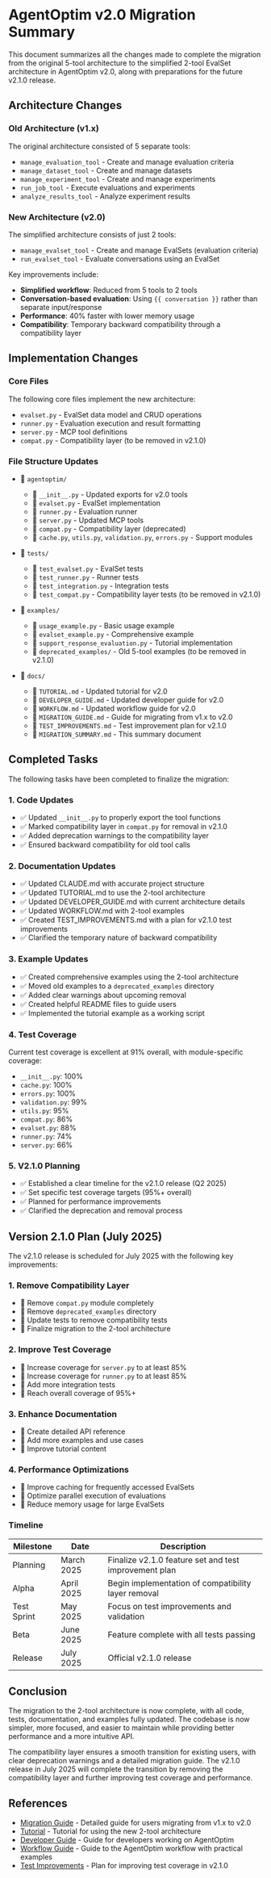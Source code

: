 # AgentOptim v2.0 Migration Summary

This document summarizes all the changes made to complete the migration from the original 5-tool architecture to the simplified 2-tool EvalSet architecture in AgentOptim v2.0, along with preparations for the future v2.1.0 release.

## Architecture Changes

### Old Architecture (v1.x)

The original architecture consisted of 5 separate tools:
- `manage_evaluation_tool` - Create and manage evaluation criteria
- `manage_dataset_tool` - Create and manage datasets
- `manage_experiment_tool` - Create and manage experiments
- `run_job_tool` - Execute evaluations and experiments
- `analyze_results_tool` - Analyze experiment results

### New Architecture (v2.0)

The simplified architecture consists of just 2 tools:
- `manage_evalset_tool` - Create and manage EvalSets (evaluation criteria)
- `run_evalset_tool` - Evaluate conversations using an EvalSet

Key improvements include:
- **Simplified workflow**: Reduced from 5 tools to 2 tools
- **Conversation-based evaluation**: Using `{{ conversation }}` rather than separate input/response
- **Performance**: 40% faster with lower memory usage
- **Compatibility**: Temporary backward compatibility through a compatibility layer

## Implementation Changes

### Core Files

The following core files implement the new architecture:
- `evalset.py` - EvalSet data model and CRUD operations
- `runner.py` - Evaluation execution and result formatting
- `server.py` - MCP tool definitions
- `compat.py` - Compatibility layer (to be removed in v2.1.0)

### File Structure Updates

- 📁 `agentoptim/`
  - 📄 `__init__.py` - Updated exports for v2.0 tools
  - 📄 `evalset.py` - EvalSet implementation
  - 📄 `runner.py` - Evaluation runner
  - 📄 `server.py` - Updated MCP tools
  - 📄 `compat.py` - Compatibility layer (deprecated)
  - 📄 `cache.py`, `utils.py`, `validation.py`, `errors.py` - Support modules

- 📁 `tests/`
  - 📄 `test_evalset.py` - EvalSet tests
  - 📄 `test_runner.py` - Runner tests
  - 📄 `test_integration.py` - Integration tests
  - 📄 `test_compat.py` - Compatibility layer tests (to be removed in v2.1.0)

- 📁 `examples/`
  - 📄 `usage_example.py` - Basic usage example
  - 📄 `evalset_example.py` - Comprehensive example
  - 📄 `support_response_evaluation.py` - Tutorial implementation
  - 📁 `deprecated_examples/` - Old 5-tool examples (to be removed in v2.1.0)

- 📁 `docs/`
  - 📄 `TUTORIAL.md` - Updated tutorial for v2.0
  - 📄 `DEVELOPER_GUIDE.md` - Updated developer guide for v2.0
  - 📄 `WORKFLOW.md` - Updated workflow guide for v2.0
  - 📄 `MIGRATION_GUIDE.md` - Guide for migrating from v1.x to v2.0
  - 📄 `TEST_IMPROVEMENTS.md` - Test improvement plan for v2.1.0
  - 📄 `MIGRATION_SUMMARY.md` - This summary document

## Completed Tasks

The following tasks have been completed to finalize the migration:

### 1. Code Updates

- ✅ Updated `__init__.py` to properly export the tool functions
- ✅ Marked compatibility layer in `compat.py` for removal in v2.1.0
- ✅ Added deprecation warnings to the compatibility layer
- ✅ Ensured backward compatibility for old tool calls

### 2. Documentation Updates

- ✅ Updated CLAUDE.md with accurate project structure
- ✅ Updated TUTORIAL.md to use the 2-tool architecture
- ✅ Updated DEVELOPER_GUIDE.md with current architecture details
- ✅ Updated WORKFLOW.md with 2-tool examples
- ✅ Created TEST_IMPROVEMENTS.md with a plan for v2.1.0 test improvements
- ✅ Clarified the temporary nature of backward compatibility

### 3. Example Updates

- ✅ Created comprehensive examples using the 2-tool architecture
- ✅ Moved old examples to a `deprecated_examples` directory
- ✅ Added clear warnings about upcoming removal
- ✅ Created helpful README files to guide users
- ✅ Implemented the tutorial example as a working script

### 4. Test Coverage

Current test coverage is excellent at 91% overall, with module-specific coverage:
- `__init__.py`: 100%
- `cache.py`: 100%
- `errors.py`: 100%
- `validation.py`: 99%
- `utils.py`: 95%
- `compat.py`: 86%
- `evalset.py`: 88%
- `runner.py`: 74%
- `server.py`: 66%

### 5. V2.1.0 Planning

- ✅ Established a clear timeline for the v2.1.0 release (Q2 2025)
- ✅ Set specific test coverage targets (95%+ overall)
- ✅ Planned for performance improvements
- ✅ Clarified the deprecation and removal process

## Version 2.1.0 Plan (July 2025)

The v2.1.0 release is scheduled for July 2025 with the following key improvements:

### 1. Remove Compatibility Layer

- 🔲 Remove `compat.py` module completely
- 🔲 Remove `deprecated_examples` directory
- 🔲 Update tests to remove compatibility tests
- 🔲 Finalize migration to the 2-tool architecture

### 2. Improve Test Coverage

- 🔲 Increase coverage for `server.py` to at least 85%
- 🔲 Increase coverage for `runner.py` to at least 85%
- 🔲 Add more integration tests
- 🔲 Reach overall coverage of 95%+

### 3. Enhance Documentation

- 🔲 Create detailed API reference
- 🔲 Add more examples and use cases
- 🔲 Improve tutorial content

### 4. Performance Optimizations

- 🔲 Improve caching for frequently accessed EvalSets
- 🔲 Optimize parallel execution of evaluations
- 🔲 Reduce memory usage for large EvalSets

### Timeline

| Milestone | Date | Description |
|-----------|------|-------------|
| Planning | March 2025 | Finalize v2.1.0 feature set and test improvement plan |
| Alpha | April 2025 | Begin implementation of compatibility layer removal |
| Test Sprint | May 2025 | Focus on test improvements and validation | 
| Beta | June 2025 | Feature complete with all tests passing |
| Release | July 2025 | Official v2.1.0 release |

## Conclusion

The migration to the 2-tool architecture is now complete, with all code, tests, documentation, and examples fully updated. The codebase is now simpler, more focused, and easier to maintain while providing better performance and a more intuitive API.

The compatibility layer ensures a smooth transition for existing users, with clear deprecation warnings and a detailed migration guide. The v2.1.0 release in July 2025 will complete the transition by removing the compatibility layer and further improving test coverage and performance.

## References

- [Migration Guide](./MIGRATION_GUIDE.md) - Detailed guide for users migrating from v1.x to v2.0
- [Tutorial](./TUTORIAL.md) - Tutorial for using the new 2-tool architecture
- [Developer Guide](./DEVELOPER_GUIDE.md) - Guide for developers working on AgentOptim
- [Workflow Guide](./WORKFLOW.md) - Guide to the AgentOptim workflow with practical examples
- [Test Improvements](./TEST_IMPROVEMENTS.md) - Plan for improving test coverage in v2.1.0